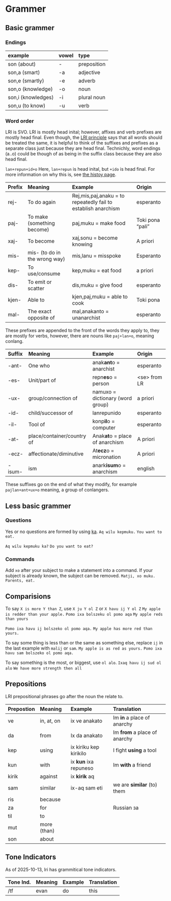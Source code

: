 Grammer
======

Basic grammer
-----------

### Endings
| example | vowel | type |
| :---- | :---- | :---- |
| son (about) | \- | preposition |
| son,a (smart) | \-a | adjective |
| son,e (smartly) | \-e | adverb |
| son,o (knowledge) | \-o | noun |
| son,i (knowledges) | \-i | plural noun |
|  son,u (to know)  | \-u | verb |

### Word order
LRI is SVO. LRI is mostly head inital; however, affixes and verb prefixes are mostly head final. Even though, the [LRI principle](later.md) says that all words should be treated the same, it is helpful to think of the suffixes and prefixes as a separate class just because they are head final. Technichly, word endings (a..o) could be though of as being in the suffix class because they are also head final.

`lan+repun+id+o`
Here, `lan+repun` is head inital, but `+ido` is head final. For more information on why this is, see [the histoy page](/history.md).

| Prefix | Meaning | Example | Origin |
| :---- | :---- | :---- | :---- |
| rej- | To do again | Rej,mis,paj,anaku \= to repeatedly fail to establish anarchism | esperanto |
| paj- | To make (something become) | paj,muku \= make food  | Toki pona “pali” |
| xaj- | To become  | xaj,sonu \= become knowing  | A priori |
| mis- | mis- (to do in the wrong way) | mis,lanu \= misspoke | Esperanto |
| kep- | To use/consume | kep,muku \= eat food | a priori |
| dis- | To emit or scatter | dis,muku \= give food | esperanto  |
| kjen- | Able to | kjen,paj,muku \= able to cook | Toki pona |
| mal- | The exact opposite of | mal,anakanto \= unanarchist | esperanto |

These prefixes are appended to the front of the words they apply to, they are mostly for verbs, however, there are nouns like `paj+lan+o`, meaning conlang.

| Suffix | Meaning | Example | Origin |
| :---- | :---- | :---- | :---- |
| \-ant- | One who | anak**ant**o \= anarchist | esperanto |
| \-es- | Unit/part of | repn**es**o \= person | \<se\> from LR |
| \-ux- | group/connection of | namuxo \= dictionary (word group) | a priori |
| \-id- | child/successor of | lanrepunido | esperanto |
| \-il- | Tool of | konp**il**o \= computer | esperanto |
| \-at- | place/container/country of | Anak**at**o \= place of anarchism | A priori  |
| \-ecz- | affectionate/diminutive | At**ecz**o \= micronation | A priori |
| \-isum- | ism | anark**isum**o \= anarchism | english |

These suffixes go on the end of what they modify, for example `pajlan+ant+ux+o` meaning, a group of conlangers.

Less basic grammer
---
### Questions
Yes or no questions are formed by using [ka](https://almostahexagon2.github.io/lri/#!././vocabulary.md#ka). 
`Aq wilu kepmuku.`
`You want to eat.`

`Aq wilu kepmuku ka?`
`Do you want to eat?`

### Commands
Add `xo` after your subject to make a statement into a command. If your subject is already known, the subject can be removed.
`Matji, xo muku.`
`Parents, eat.`

Comparisions
---
To say `X is more Y than Z`, use `X ju Y ol Z` or `X havu ij Y ol Z`
`My apple is redder than your apple.`
`Pomo ixa bolszeku ol pomo aqa`
`My apple reds than yours`

`Pomo ixa havu ij bolszeko ol pomo aqa.`
`My apple has more red than yours.`

To say some thing is less than or the same as something else, replace `ij` in the last example with `malij` or `sam`.
`My apple is as red as yours.`
`Pomo ixa havu sam bolszeko ol pomo aqa.`

To say something is the most, or biggest, use `ol alo`.
`Ixaq havu ij sud ol alo`
`We have more strength then all`

Prepositions
----
LRI prepositional phrases go after the noun the relate to.

| Prepostion | Meaning | Example | Translation |
| :---- | :---- | :---- | :---- |
| ve | in, at, on | ix ve anakato | Im **in** a place of anarchy |
| da | from | Ix da anakato | Im **from** a place of anarchy |
| kep | using | ix kiriku kep kirikilo | I fight **using** a tool |
| kun | with | ix **kun** ixa repuneso | Im **with** a friend |
| kirik | against | ix **kirik** aq |  |
| sam | similar | ix-aq sam eti | we are **similar** (to) them |
| ris | because |  |  |
| za | for |  | Russian за |
| til | to |  |  |
| mut | more (than) |  |  |
| son | about |  |  |

Tone Indicators 
---
As of 2025-10-13, lri has grammitical tone indicators. 

| Tone Ind. | Meaning | Example | Translation |
| --------- | -------| ----- | ---- |
| /tf | evan | do    | this  |
